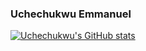 ### Uchechukwu Emmanuel

<!--
**daleentontech/daleentontech** is a ✨ _special_ ✨ repository because its `README.md` (this file) appears on your GitHub profile.

Here are some ideas to get you started:

- 🔭 I’m currently working on ...
- 🌱 I’m currently learning ...
- 👯 I’m looking to collaborate on ...
- 🤔 I’m looking for help with ...
- 💬 Ask me about ...
- 📫 How to reach me: ...
- 😄 Pronouns: ...
- ⚡ Fun fact: ...
-->


[![Uchechukwu's GitHub stats](https://github-readme-stats.vercel.app/api?username=daleentontech)](https://github.com/daleentontech/github-readme-stats)
